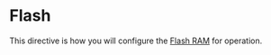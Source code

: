 # Flash

This directive is how you will configure the [Flash RAM](flash_ram/flash_ram.md) for operation.